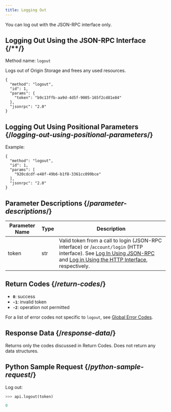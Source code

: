 ```yaml
---
title: Logging Out
---
```

You can log out with the JSON-RPC interface only.


## Logging Out Using the JSON-RPC Interface  {/**/}
Method name: `logout`

Logs out of Origin Storage and frees any used resources.

```JSON-RPC
{
  "method": "logout",
  "id": 1,
  "params": {
    "token": "b9c13ffb-aa9d-4d5f-9005-165f2cd81e84"
  },
  "jsonrpc": "2.0"
}
```

## Logging Out Using Positional Parameters  {/*logging-out-using-positional-parameters*/}
Example:

```JSON-RPC
{
  "method": "logout",
  "id": 1,
  "params": [
    "920cdcdf-e48f-49b6-b1f8-3361cc099bce"
  ],
  "jsonrpc": "2.0"
}
```

## Parameter Descriptions  {/*parameter-descriptions*/}

|Parameter Name|Type|Description
|---|---|---|
|token|str|Valid token from a call to login (JSON-RPC interface) or /`account/login` (HTTP interface). See [Log In Using JSON-RPC](/delivery/storage/apis/api_calls/logging_in_using_the_json_rpc_interface) and [Log in Using the HTTP Interface](/delivery/storage/apis/api_calls/logging_in_using_http_interface), respectively.|

## Return Codes  {/*return-codes*/}
- **`0`**: success
- **`-1`**: invalid token
- **`-2`**: operation not permitted

<Callout type="info">For a list of error codes not specific to `logout`, see [Global Error Codes](/delivery/storage/reference_materials/global_error_codes).</Callout>

## Response Data  {/*response-data*/}
Returns only the codes discussed in Return Codes. Does not return any data structures.

## Python Sample Request  {/*python-sample-request*/}
Log out:

```Python
>>> api.logout(token)

0
```
